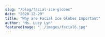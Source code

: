 ```yaml
---
slug: "/blog/facial-ice-globes"
date: "2020-12-29"
title: "Why are Facial Ice Globes Important"
author: "Ms. Lucy Lyn"
featuredImage: "../images/facial6.jpg"
---
```

